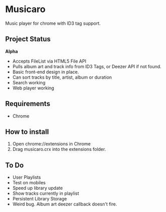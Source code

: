 # Musicaro
Music player for chrome with ID3 tag support.

## Project Status
**Alpha**  
* Accepts FileList via HTML5 File API
* Pulls album art and track info from ID3 Tags, or Deezer API if not found.
* Basic front-end design in place.  
* Can sort tracks by title, artist, album or duration
* Search working
* Web player working

## Requirements
* Chrome 

## How to install
1. Open chrome://extensions in Chrome
2. Drag musicaro.crx into the extensions folder.

## To Do
 * User Playlists
 * Test on mobiles
 * Speed up library update
 * Show tracks currently in playlist
 * Persistent Library Storage
 * Weird bug. Album art deezer callback doesn't fire.